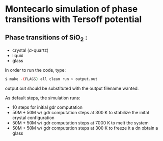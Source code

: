 # Montecarlo simulation of phase transitions with Tersoff potential
## Phase transitions of SiO<sub>2</sub> : 
 * crystal ($\alpha$-quartz)
 * liquid
 * glass

In order to run the code, type:
```sh
$ make -(FLAGS) all clean run > output.out
```

<!-- where _FLAGS_ can be DTHREAD=nthreads:
* nthreads is the number of Open-mp parallelization order that the user wants -->

output.out should be substituted with the output filename wanted.

As default steps, the simulation runs:
- 10 steps for initial gdr computation
- 50M + 50M w/ gdr computation steps at 300 K to stabilize the inital crystal configuration
- 50M + 50M w/ gdr computation steps at 7000 K to melt the system
- 50M + 50M w/ gdr computation steps at 300 K to freeze it a dn obtain a glass


